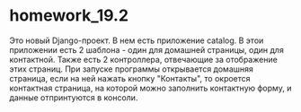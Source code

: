 ﻿# homework_19.2

Это новый Django-проект. В нем есть приложение catalog. В этои приложении есть 2 шаблона - один для домашней страницы, один для контактной. Также есть 2 контроллера, отвечающие за отображение этих страниц.
При запуске программы открывается домашняя страница, если на ней нажать кнопку "Контакты", то окроется контактная страница, на которой можно заполнить контактную форму, и данные отпринтуются в консоли.

